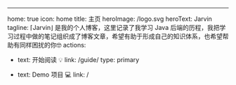 ---
home: true
icon: home
title: 主页
heroImage: /logo.svg
heroText: Jarvin
tagline: ⌈Jarvin⌋ 是我的个人博客，这里记录了我学习 Java 后端的历程，我把学习过程中做的笔记组织成了博客文章，希望有助于形成自己的知识体系，也希望帮助有同样困扰的你🤓
actions:
- text: 开始阅读 💡
  link: /guide/
  type: primary

- text: Demo 项目 💻
  link: /
